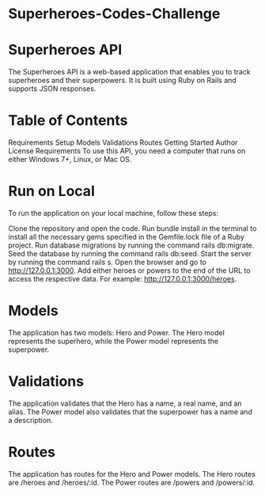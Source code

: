 # Superheroes-Codes-Challenge

# Superheroes API
The Superheroes API is a web-based application that enables you to track superheroes and their superpowers. It is built using Ruby on Rails and supports JSON responses.

# Table of Contents
Requirements Setup Models Validations Routes Getting Started Author License Requirements To use this API, you need a computer that runs on either Windows 7+, Linux, or Mac OS.

# Run on Local
To run the application on your local machine, follow these steps:

Clone the repository and open the code. Run bundle install in the terminal to install all the necessary gems specified in the Gemfile.lock file of a Ruby project. Run database migrations by running the command rails db:migrate. Seed the database by running the command rails db:seed. Start the server by running the command rails s. Open the browser and go to http://127.0.0.1:3000. Add either heroes or powers to the end of the URL to access the respective data. For example: http://127.0.0.1:3000/heroes.

# Models
The application has two models: Hero and Power. The Hero model represents the superhero, while the Power model represents the superpower.

# Validations
The application validates that the Hero has a name, a real name, and an alias. The Power model also validates that the superpower has a name and a description.

# Routes
The application has routes for the Hero and Power models. The Hero routes are /heroes and /heroes/:id. The Power routes are /powers and /powers/:id.

